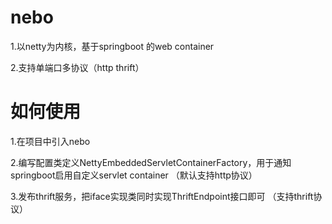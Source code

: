 # nebo
1.以netty为内核，基于springboot 的web container

2.支持单端口多协议（http thrift）

# 如何使用 
1.在项目中引入nebo

2.编写配置类定义NettyEmbeddedServletContainerFactory，用于通知springboot启用自定义servlet container （默认支持http协议）

3.发布thrift服务，把iface实现类同时实现ThriftEndpoint接口即可 （支持thrift协议）











